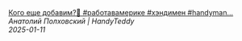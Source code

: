 <!--2025-01-11 16:55:34-->
<div class="yb">
  <a class="nodecor" href="/index.html?rabota/kogo_eshche_dobavim_rabotavamerike_hendimen_handyman_trakdrajver_doordash">
    <img class="preview" data-videoid="GQOqcaxYZj0" src="https://i4.ytimg.com/vi/GQOqcaxYZj0/hqdefault.jpg" align="middle" alt="">
  </a>
  <div class="inlbl text">
    <a class="nodecor" href="/index.html?rabota/kogo_eshche_dobavim_rabotavamerike_hendimen_handyman_trakdrajver_doordash">Кого еще добавим?🤣 #работавамерике #хэндимен #handyman...</a><br>
    <i class="smaller2">Анатолий Полховский | HandyTeddy </i><br>
    <i class="smaller3">2025-01-11</i>
  </div>
</div>
